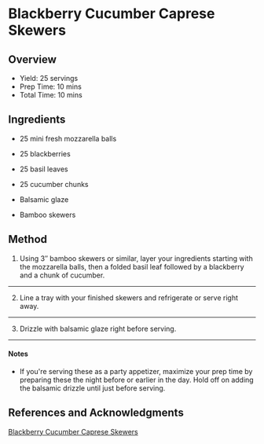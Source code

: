 # Blackberry Cucumber Caprese Skewers

## Overview

- Yield: 25 servings
- Prep Time: 10 mins
- Total Time: 10 mins

## Ingredients

- 25 mini fresh mozzarella balls

- 25 blackberries

- 25 basil leaves

- 25 cucumber chunks

- Balsamic glaze

- Bamboo skewers

## Method

1. Using 3″ bamboo skewers or similar, layer your ingredients starting with the mozzarella balls, then a folded basil leaf followed by a blackberry and a chunk of cucumber.
---
2. Line a tray with your finished skewers and refrigerate or serve right away.
---
3. Drizzle with balsamic glaze right before serving.
---

#### Notes

- If you're serving these as a party appetizer, maximize your prep time by preparing these the night before or earlier in the day. Hold off on adding the balsamic drizzle until just before serving.

## References and Acknowledgments

[Blackberry Cucumber Caprese Skewers](http://www.thesweetestoccasion.com/2017/05/blackberry-cucumber-caprese-skewers/)
